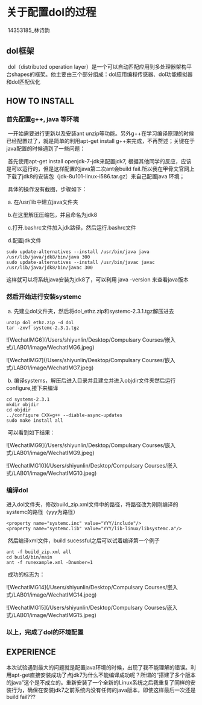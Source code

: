 # 关于配置dol的过程

​	14353185_林诗韵



## dol框架												

​	dol（distributed operation layer）是一个可以自动匹配应用到多处理器架构平台shapes的框架。他主要由三个部分组成：dol应用编程传感器、dol功能模拟器和dol匹配优化



## HOW TO INSTALL

### 首先配置g++, java 等环境

​	一开始需要进行更新以及安装ant unzip等功能。另外g++在学习编译原理的时候已经配置过了，就是简单的利用apt-get install g++来完成，不再赘述；关键在于java配置的时候遇到了一些问题：

​	首先使用apt-get install openjdk-7-jdk来配置jdk7, 根据其他同学的反应，应该是可以运行的，但是这样配置的java第二次ant会build fail.所以我在甲骨文官网上下载了jdk8的安装包（jdk-8u101-linux-i586.tar.gz）来自己配置java 环境；

​	具体的操作没有截图，步骤如下：

​	a. 在/usr/lib中建立java文件夹

​	b.在这里解压压缩包，并且命名为jdk8

​	c.打开.bashrc文件加入jdk路径，然后运行.bashrc文件

​	d.配置jdk文件

    sudo update-alternatives --install /usr/bin/java java /usr/lib/java/jdk8/bin/java 300
    sudo update-alternatives --install /usr/bin/javac javac /usr/lib/java/jdk8/bin/javac 300

这样就可以将系统java安装为jdk8了，可以利用 java -version 来查看java版本



### 然后开始进行安装systemc

​	a. 先建立dol文件夹，然后将dol_ethz.zip和systemc-2.3.1.tgz解压进去

```
unzip dol_ethz.zip -d dol
tar -zxvf systemc-2.3.1.tgz
```

 ![WechatIMG6](/Users/shiyunlin/Desktop/Compulsary Courses/嵌入式/LAB01/image/WechatIMG6.jpeg)

 ![WechatIMG7](/Users/shiyunlin/Desktop/Compulsary Courses/嵌入式/LAB01/image/WechatIMG7.jpeg)



​	b. 编译systems，解压后进入目录并且建立并进入objdir文件夹然后运行configure,接下来编译

``` 
cd systems-2.3.1
mkdir objdir
cd objdir
../configure CXX=g++ --diable-async-updates
sudo make install all
```

​	可以看到如下结果：

![WechatIMG9](/Users/shiyunlin/Desktop/Compulsary Courses/嵌入式/LAB01/image/WechatIMG9.jpeg)

![WechatIMG10](/Users/shiyunlin/Desktop/Compulsary Courses/嵌入式/LAB01/image/WechatIMG10.jpeg)



### 编译dol

​	进入dol文件夹，修改build_zip.xml文件中的路径，将路径改为刚刚编译的systemc的路径（yyy为路径）

```
<property name="systemc.inc" value="YYY/include"/>
<property name="systemc.lib" value="YYY/lib-linux/libsystemc.a"/>
```

​	然后编译xml文件，build sucessful之后可以试着编译第一个例子

```
ant -f build_zip.xml all
cd build/bin/main
ant -f runexample.xml -Dnumber=1
```

​	成功的标志为：

![WechatIMG14](/Users/shiyunlin/Desktop/Compulsary Courses/嵌入式/LAB01/image/WechatIMG14.jpeg)

![WechatIMG15](/Users/shiyunlin/Desktop/Compulsary Courses/嵌入式/LAB01/image/WechatIMG15.jpeg)



### 	以上，完成了dol的环境配置



## EXPERIENCE

​	本次试验遇到最大的问题就是配置java环境的时候，出现了我不能理解的错误。利用apt-get直接安装成功了点jdk7为什么不能编译成功呢？所谓的“搭建了多个版本的java”这个是不成立的。重新安装了一个全新的Linux系统之后我重复了同样的安装行为，确保在安装jdk7之前系统内没有任何的java版本，即使这样最后一次还是build fail???

​	





